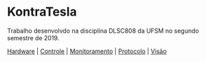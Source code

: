# KontraTesla

Trabalho desenvolvdo na disciplina DLSC808 da UFSM no segundo semestre de 2019.

[Hardware](https://github.com/LMicol/KontraTesla/tree/master/Hardware) | [Controle](#Controle) | [Monitoramento](https://github.com/LMicol/KontraTesla/tree/master/Monitoramento) | [Protocolo](https://github.com/LMicol/KontraTesla/tree/master/Protocolo) | [Visão](https://github.com/LMicol/KontraTesla/tree/master/Visão)
